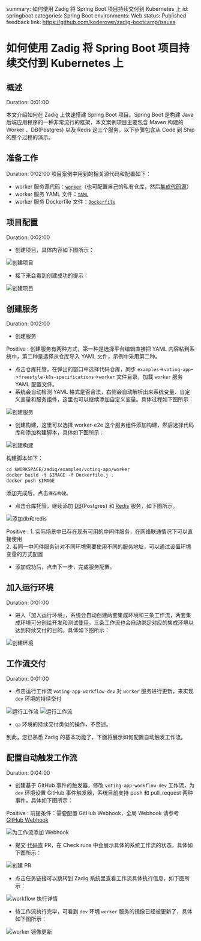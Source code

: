 summary: 如何使用 Zadig 将 Spring Boot 项目持续交付到 Kubernetes 上
id: springboot
categories: Spring Boot
environments: Web
status: Published
feedback link: https://github.com/koderover/zadig-bootcamp/issues

# 如何使用 Zadig 将 Spring Boot 项目持续交付到 Kubernetes 上

## 概述

Duration: 0:01:00

本文介绍如何在 Zadig 上快速搭建 Spring Boot 项目。Spring Boot 是构建 Java 后端应用程序的一种非常流行的框架，本文案例项目主要包含 Maven 构建的 Worker 、DB(Postgres) 以及 Redis 这三个服务，以下步骤包含从 Code 到 Ship 的整个过程的演示。

## 准备工作

Duration: 0:02:00
项目案例中用到的相关源代码和配置如下：

- worker 服务源代码：[`worker`](https://github.com/koderover/zadig/tree/main/examples/voting-app/worker/src/main/java/worker/Worker.java)（也可配置自己的私有仓库，然后[集成代码源](https://docs.koderover.com/zadig/settings/codehost/github/)）
- worker 服务 YAML 文件：[`YAML`](https://github.com/koderover/zadig/tree/main/examples/voting-app/freestyle-k8s-specifications/worker)
- worker 服务 Dockerfile 文件：[`Dockerfile`](https://github.com/koderover/zadig/tree/main/examples/voting-app/worker/Dockerfile.j)

## 项目配置

Duration: 0:02:00

- 创建项目，具体内容如下图所示：

![创建项目](./img/springboot_create_project.png "创建项目")

- 接下来会看到创建成功的提示：

![创建项目](./img/springboot_succeeded_to_create_project.png "创建项目成功提示")
## 创建服务

Duration: 0:02:00

- 创建服务

Positive
: 创建服务有两种方式，第一种是选择平台编辑直接把 YAML 内容粘到系统中，第二种是选择从仓库导入 YAML 文件，示例中采用第二种。
- 点击仓库托管，在弹出的窗口中选择代码仓库，同步 `examples`->`voting-app`->`freestyle-k8s-specifications`->`worker` 文件目录，加载 `worker` 服务 YAML 配置文件。
- 系统会自动检测 YAML 格式是否合法，右侧会自动解析出来系统变量、自定义变量和服务组件，这里也可以继续添加自定义变量。具体过程如下图所示：

![创建服务](./img/springboot_load_service_yaml.gif "加载服务配置")

- 创建构建，这里可以选择 worker-e2e 这个服务组件添加构建，然后选择代码库和添加构建脚本，具体如下图所示：

![创建构建](./img/springboot_create_build.png "创建构建")

构建脚本如下：

```dockerfile
cd $WORKSPACE/zadig/examples/voting-app/worker
docker build -t $IMAGE -f Dockerfile.j .
docker push $IMAGE
```
添加完成后，点击`保存构建`。

- 点击仓库托管，继续添加 [DB](https://github.com/koderover/zadig/tree/main/examples/voting-app/freestyle-k8s-specifications/db)(Postgres) 和 [Redis](https://github.com/koderover/zadig/tree/main/examples/voting-app/freestyle-k8s-specifications/redis) 服务，如下图所示。


![添加db和redis](./img/springboot_add_db.png "添加db和redis")

Positive
: 1. 实际场景中已存在现有可用的中间件服务，在网络联通情况下可以直接使用 <br> 2. 若同一中间件服务针对不同环境需要使用不同的服务地址，可以通过设置环境变量的方式配置

- 添加成功后，点击下一步，完成服务配置。

## 加入运行环境

Duration: 0:01:00

- 进入「加入运行环境」，系统会自动创建两套集成环境和三条工作流，两套集成环境可分别给开发和测试使用，三条工作流也会自动绑定对应的集成环境以达到持续交付的目的。具体如下图所示：

![创建环境](./img/springboot_create_project_result.png "创建环境")

## 工作流交付

Duration: 0:01:00

- 点击运行工作流 `voting-app-workflow-dev` 对 `worker` 服务进行更新，来实现 `dev` 环境的持续交付

![运行工作流](./img/springboot_run_dev_worker.png "运行工作流")
![运行工作流](./img/springboot_run_pipeline_result.png "运行工作流")

- `qa` 环境的持续交付类似的操作，不赘述。

到此，您已熟悉 Zadig 的基本功能了，下面将展示如何配置自动触发工作流。

## 配置自动触发工作流

Duration: 0:04:00

- 创建基于 GitHub 事件的触发器，修改 `voting-app-workflow-dev` 工作流，为 `dev` 环境设置 GitHub 事件触发器，系统目前支持 push 和 pull_request 两种事件，具体如下图所示：

Positive
: 前提条件：需要配置 GitHub Webhook，全局 Webhook 请参考 [GitHub Webhook](https://docs.koderover.com/zadig/settings/webhook-config/#gitlab-webhook-%E9%85%8D%E7%BD%AE)

![为工作流添加 Webhook](./img/springboot_create_webhook.png "为工作流添加 Webhook")

- 提交 [代码库](https://github.com/koderover/zadig/tree/main/examples/voting-app/worker) PR，在 Check runs 中会展示具体的系统工作流的状态，具体如下图所示：

![创建 PR](./img/springboot_create_pr.png "创建 PR")

- 点击任务链接可以跳转到 Zadig 系统里查看工作流具体执行信息，如下图所示：

![workflow 执行详情](./img/springboot_webhook_triggered_pipeline.png "workflow 执行详情")

- 待工作流执行完毕，可看到 `dev` 环境 `worker` 服务的镜像已经被更新了，具体如下图所示：

![worker 镜像更新](./img/springboot_triggered_pipeline_env_stats.png "worker 镜像更新")
